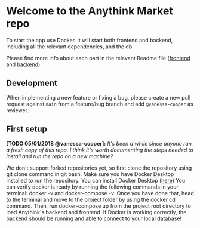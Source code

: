# Welcome to the Anythink Market repo

To start the app use Docker. It will start both frontend and backend, including all the relevant dependencies, and the db.

Please find more info about each part in the relevant Readme file ([frontend](frontend/readme.md) and [backend](backend/README.md)).

## Development

When implementing a new feature or fixing a bug, please create a new pull request against `main` from a feature/bug branch and add `@vanessa-cooper` as reviewer.

## First setup

**[TODO 05/01/2018 @vanessa-cooper]:** _It's been a while since anyone ran a fresh copy of this repo. I think it's worth documenting the steps needed to install and run the repo on a new machine?_

We don't support forked repositories yet, so first clone the repository using git clone command in git bash. Make sure you have Docker Desktop installed to run the repository.
You can install Docker Desktop ([here](https://docs.docker.com/get-docker/))
You can verify docker is ready by running the following commands in your terminal: docker -v and docker-compose -v.
Once you have done that, head to the terminal and move to the project folder by using the docker cd command. 
Then, run docker-compose up from the project root directory to load Anythink's backend and frontend.
If Docker is working correctly, the backend should be running and able to connect to your local database!